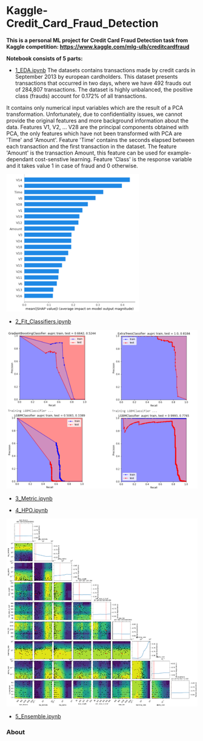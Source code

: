 # Kaggle-Credit_Card_Fraud_Detection
**This is a personal ML project for Credit Card Fraud Detection task from Kaggle competition: https://www.kaggle.com/mlg-ulb/creditcardfraud**

**Notebook consists of 5 parts:**
- [1_EDA.ipynb](https://github.com/EvgenyDyshlyuk/Kaggle_Credit_Card_Fraud_Detection/blob/master/1_EDA.ipynb)
The datasets contains transactions made by credit cards in September 2013 by european cardholders.
This dataset presents transactions that occurred in two days, where we have 492 frauds out of 284,807 transactions. The dataset is highly unbalanced, the positive class (frauds) account for 0.172% of all transactions.

It contains only numerical input variables which are the result of a PCA transformation. Unfortunately, due to confidentiality issues, we cannot provide the original features and more background information about the data. Features V1, V2, … V28 are the principal components obtained with PCA, the only features which have not been transformed with PCA are 'Time' and 'Amount'. Feature 'Time' contains the seconds elapsed between each transaction and the first transaction in the dataset. The feature 'Amount' is the transaction Amount, this feature can be used for example-dependant cost-senstive learning. Feature 'Class' is the response variable and it takes value 1 in case of fraud and 0 otherwise.

![Shap](https://github.com/EvgenyDyshlyuk/Kaggle_Credit_Card_Fraud_Detection/blob/master/figures/SHAP.png)

- [2_Fit_Classifiers.ipynb](https://github.com/EvgenyDyshlyuk/Kaggle_Credit_Card_Fraud_Detection/blob/master/2_Fit_Classifiers.ipynb)

![Class_weight](https://github.com/EvgenyDyshlyuk/Kaggle_Credit_Card_Fraud_Detection/blob/master/figures/Class_weight.png)

- [3_Metric.ipynb](https://github.com/EvgenyDyshlyuk/Kaggle_Credit_Card_Fraud_Detection/blob/master/3_Metric.ipynb)

- [4_HPO.ipynb](https://github.com/EvgenyDyshlyuk/Kaggle_Credit_Card_Fraud_Detection/blob/master/4_HPO.ipynb)

![HPO](https://github.com/EvgenyDyshlyuk/Kaggle_Credit_Card_Fraud_Detection/blob/master/figures/HPO.png)

- [5_Ensemble.ipynb](https://github.com/EvgenyDyshlyuk/Kaggle_Credit_Card_Fraud_Detection/blob/master/5_Ensemble.ipynb)








### About
